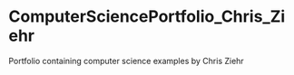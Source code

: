 # ComputerSciencePortfolio_Chris_Ziehr
Portfolio containing computer science examples by Chris Ziehr
